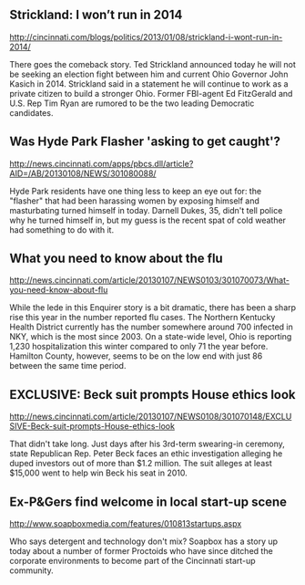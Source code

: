 ## Strickland: I won’t run in 2014
http://cincinnati.com/blogs/politics/2013/01/08/strickland-i-wont-run-in-2014/

There goes the comeback story. Ted Strickland announced today he will not be seeking an election fight between him and current Ohio Governor John Kasich in 2014. Strickland said in a statement he will continue to work as a private citizen to build a stronger Ohio. Former FBI-agent Ed FitzGerald and U.S. Rep Tim Ryan are rumored to be the two leading Democratic candidates.

## Was Hyde Park Flasher 'asking to get caught'?
http://news.cincinnati.com/apps/pbcs.dll/article?AID=/AB/20130108/NEWS/301080088/

Hyde Park residents have one thing less to keep an eye out for: the "flasher" that had been harassing women by exposing himself and masturbating turned himself in today. Darnell Dukes, 35, didn't tell police why he turned himself in, but my guess is the recent spat of cold weather had something to do with it.

## What you need to know about the flu
http://news.cincinnati.com/article/20130107/NEWS0103/301070073/What-you-need-know-about-flu

While the lede in this Enquirer story is a bit dramatic, there has been a sharp rise this year in the number reported flu cases. The Northern Kentucky Health District currently has the number somewhere around 700 infected in NKY, which is the most since 2003. On a state-wide level, Ohio is reporting 1,230 hospitalization this winter compared to only 71 the year before. Hamilton County, however, seems to be on the low end with just 86 between the same time period. 

## EXCLUSIVE: Beck suit prompts House ethics look
http://news.cincinnati.com/article/20130107/NEWS0108/301070148/EXCLUSIVE-Beck-suit-prompts-House-ethics-look

That didn't take long. Just days after his 3rd-term swearing-in ceremony, state Republican Rep. Peter Beck faces an ethic investigation alleging he duped investors out of more than $1.2 million. The suit alleges at least $15,000 went to help win Beck his seat in 2010.


## Ex-P&Gers find welcome in local start-up scene
http://www.soapboxmedia.com/features/010813startups.aspx

Who says detergent and technology don't mix? Soapbox has a story up today about a number of former Proctoids who have since ditched the corporate environments to become part of the Cincinnati start-up community.



